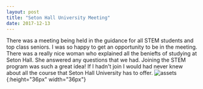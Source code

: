 ```yaml
---
layout: post
title: "Seton Hall University Meeting"
date: 2017-12-13
---
```


There was a meeting being held in the guidance for all STEM students and top class seniors. I was so happy to get an opportunity to be in the meeting. There was a really nice woman who explained all the beniefts of studying at Seton Hall. She answered any questions that we had. Joining the STEM program was such a great idea! If I hadn't join I would had never knew about all the course that Seton Hall University has to offer.
![assets](../assets/6474_seton_hall_pirates-alternate-1998.png){:height="36px" width="36px"}

